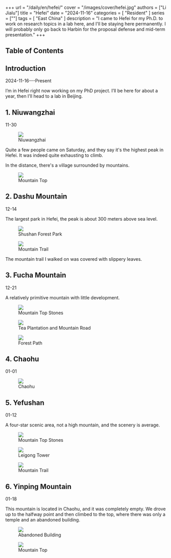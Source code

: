 +++
url = "/daily/en/hefei/"
cover = "/images/cover/hefei.jpg"
authors = ["Li Jialu"]
title = "Hefei"
date = "2024-11-16"
categories = [
    "Resident"
]
series = [""]
tags = [
    "East China"
]
description = "I came to Hefei for my Ph.D. to work on research topics in a lab here, and I'll be staying here permanently. I will probably only go back to Harbin for the proposal defense and mid-term presentation."
+++
<!DOCTYPE html>
<html lang="en">
<head>
    <meta charset="UTF-8">
    <meta name="viewport" content="width=device-width, initial-scale=1.0">
    <link rel="stylesheet" href="/assets/css/styles.css">
    <script src="/assets/js/toc.js"></script>    
</head>
<body>
    <article>
        <nav>
            <h2>Table of Contents</h2>
            <ul id="toc">
                <!-- Table of contents will be generated here -->
            </ul>
        </nav>
        <section>
            <h2>Introduction</h2>
            <p>2024-11-16---Present</p>
            <p>I’m in Hefei right now working on my PhD project. I’ll be here for about a year, then I’ll head to a lab in Beijing.</p>
        </section>
        <section>
            <h2>1. Niuwangzhai</h2>
            <p>11-30 <i class="fas fa-sun"></i></p>
            <div class="container">
                <div class="image">
                    <figure>
                        <a data-fancybox="gallery" href="https://cdn.heirenlop.com/daily-record/hefei1.jpg">
    <img src="https://cdn.heirenlop.com/daily-record/hefei1.jpg" loading="lazy">
</a>
                        <figcaption>Niuwangzhai</figcaption>
                    </figure>
                </div>
                <div class="text">
                    <p>Quite a few people came on Saturday, and they say it's the highest peak in Hefei. It was indeed quite exhausting to climb.</p>
                </div>
            </div>
            <p>In the distance, there's a village surrounded by mountains.</p>
            <div class="container">
                <div class="image">
                    <figure>
                        <a data-fancybox="gallery" href="https://cdn.heirenlop.com/daily-record/hefei2.jpg">
    <img src="https://cdn.heirenlop.com/daily-record/hefei2.jpg" loading="lazy">
</a>
                        <figcaption>Mountain Top</figcaption>
                    </figure>
                </div>
            </div>
        </section>
        <section>
            <h2>2. Dashu Mountain</h2>
            <p>12-14 <i class="fas fa-sun"></i></p>
            <p>The largest park in Hefei, the peak is about 300 meters above sea level.</p>
            <div class="container">
                <div class="image">
                    <figure>
                        <a data-fancybox="gallery" href="https://cdn.heirenlop.com/daily-record/hefei3.jpg">
    <img src="https://cdn.heirenlop.com/daily-record/hefei3.jpg" loading="lazy">
</a>
                        <figcaption>Shushan Forest Park</figcaption>
                    </figure>
                </div>
            </div>
            <div class="container">
                <div class="image">
                    <figure>
                        <a data-fancybox="gallery" href="https://cdn.heirenlop.com/daily-record/hefei4.jpg">
    <img src="https://cdn.heirenlop.com/daily-record/hefei4.jpg" loading="lazy">
</a>
                        <figcaption>Mountain Trail</figcaption>
                    </figure>
                </div>
                <div class="text">
                    <p>The mountain trail I walked on was covered with slippery leaves.</p>
                </div>
            </div>
        </section>
        <section>
            <h2>3. Fucha Mountain</h2>
            <p>12-21 <i class="fas fa-cloud"></i></p>
            <p>A relatively primitive mountain with little development.</p>
            <div class="container">
                <div class="image">
                    <figure>
                        <a data-fancybox="gallery" href="https://cdn.heirenlop.com/daily-record/hefei5.jpg">
    <img src="https://cdn.heirenlop.com/daily-record/hefei5.jpg" loading="lazy">
</a>
                        <figcaption>Mountain Top Stones</figcaption>
                    </figure>
                </div>
            </div>
            <div class="container">
                <div class="image">
                    <figure>
                        <a data-fancybox="gallery" href="https://cdn.heirenlop.com/daily-record/hefei6.jpg">
    <img src="https://cdn.heirenlop.com/daily-record/hefei6.jpg" loading="lazy">
</a>
                        <figcaption>Tea Plantation and Mountain Road</figcaption>
                    </figure>
                </div>
            </div>
            <div class="container">
                <div class="image">
                    <figure>
                        <a data-fancybox="gallery" href="https://cdn.heirenlop.com/daily-record/hefei7.jpg">
    <img src="https://cdn.heirenlop.com/daily-record/hefei7.jpg" loading="lazy">
</a>
                        <figcaption>Forest Path</figcaption>
                    </figure>
                </div>
            </div>
        </section>
        <section>
            <h2>4. Chaohu</h2>
            <p>01-01 <i class="fas fa-cloud"></i></p>
            <div class="container">
                <div class="image">
                    <figure>
                        <a data-fancybox="gallery" href="https://cdn.heirenlop.com/daily-record/hefei8.jpg">
    <img src="https://cdn.heirenlop.com/daily-record/hefei8.jpg" loading="lazy">
</a>
                        <figcaption>Chaohu</figcaption>
                    </figure>
                </div>
            </div>
        </section>
        <section>
            <h2>5. Yefushan</h2>
            <p>01-12 <i class="fas fa-cloud"></i></p>
            <p>A four-star scenic area, not a high mountain, and the scenery is average.</p>
            <div class="container">
                <div class="image">
                    <figure>
                        <a data-fancybox="gallery" href="https://cdn.heirenlop.com/daily-record/hefei10.jpg">
    <img src="https://cdn.heirenlop.com/daily-record/hefei10.jpg" loading="lazy">
</a>
                        <figcaption>Mountain Top Stones</figcaption>
                    </figure>
                </div>
            </div>
            <div class="container">
                <div class="image">
                    <figure>
                        <a data-fancybox="gallery" href="https://cdn.heirenlop.com/daily-record/hefei9.jpg">
    <img src="https://cdn.heirenlop.com/daily-record/hefei9.jpg" loading="lazy">
</a>
                        <figcaption>Leigong Tower</figcaption>
                    </figure>
                </div>
                <div class="image">
                    <figure>
                        <a data-fancybox="gallery" href="https://cdn.heirenlop.com/daily-record/hefei11.jpg">
    <img src="https://cdn.heirenlop.com/daily-record/hefei11.jpg" loading="lazy">
</a>
                        <figcaption>Mountain Trail</figcaption>
                    </figure>
                </div>
        </section>
        <section>
            <h2>6. Yinping Mountain</h2>
            <p>01-18 <i class="fas fa-sun"></i></p>
            <p>This mountain is located in Chaohu, and it was completely empty. We drove up to the halfway point and then climbed to the top, where there was only a temple and an abandoned building.</p>
            <div class="container">
                <div class="image">
                    <figure>
                        <a data-fancybox="gallery" href="https://cdn.heirenlop.com/daily-record/hefei12.jpg">
    <img src="https://cdn.heirenlop.com/daily-record/hefei12.jpg" loading="lazy">
</a>
                        <figcaption>Abandoned Building</figcaption>
                    </figure>
                </div>
            </div>
            <div class="container">
                <div class="image">
                    <figure>
                        <a data-fancybox="gallery" href="https://cdn.heirenlop.com/daily-record/hefei13.jpg">
    <img src="https://cdn.heirenlop.com/daily-record/hefei13.jpg" loading="lazy">
</a>
                        <figcaption>Mountain Top</figcaption>
                    </figure>
                </div>
        </section>
    </article>
</body>
</html>
